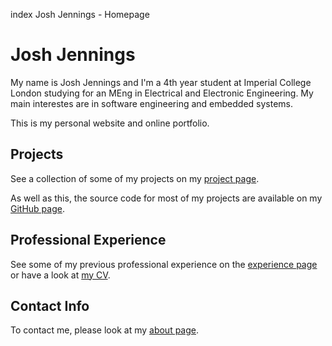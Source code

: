 index
Josh Jennings - Homepage
<start page>

# Josh Jennings

My name is Josh Jennings and I'm a 4th year student at Imperial College London studying for an MEng in Electrical and Electronic Engineering. My main interestes are in software engineering and embedded systems.

This is my personal website and online portfolio.

## Projects

See a collection of some of my projects on my [project page](./projects.html).

As well as this, the source code for most of my projects are available on my [GitHub page](https://github.com/joshjennings98).

## Professional Experience

See some of my previous professional experience on the [experience page](./experience.html) or have a look at [my CV](https://nbviewer.jupyter.org/github/joshthepirate/joshthepirate.github.io/blob/master/CV-Josh-Jennings.pdf).

## Contact Info

To contact me, please look at my [about page](./about.html). 
